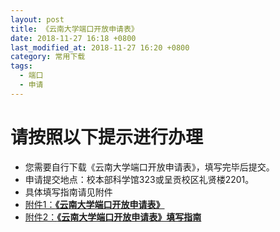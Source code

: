 ```yaml
---
layout: post
title: 《云南大学端口开放申请表》
date: 2018-11-27 16:18 +0800
last_modified_at: 2018-11-27 16:20 +0800
category: 常用下载
tags:
  - 端口
  - 申请
---
```

# 请按照以下提示进行办理
- 您需要自行下载《云南大学端口开放申请表》，填写完毕后提交。
- 申请提交地点：校本部科学馆323或呈贡校区礼贤楼2201。
- 具体填写指南请见附件
- [附件1：**《云南大学端口开放申请表》**](http://65031141.github.io/assets/申请开通端口.xlsx)
- [附件2：**《云南大学端口开放申请表》填写指南**](http://65031141.github.io/assets/申请开通端口填写指南.docx)
